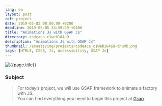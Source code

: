 ```yaml
---
lang: en
layout: post
ref: project
date: 2019-05-02 00:00:00 +0200
deadline: 2019-05-05 23:59:59 +0200
title: "Animations Js with GSAP Js"
directory: codeaca_c1web104p9
description: "Animations Js with GSAP Js"
thumbnail: /assets/img/projects/codeaca_c1web104p9-thumb.png
tags: [HTML5, CSS3, Js, Accessibility, GSAP Js]
---
```


![{{page.title}}]({{page.thumbnail}})

### Subject

>For today’s project, we will use GSAP framework to animate a factory with JS.  
You can find everything you need to begin this project at [Gsap](https://greensock.com/)  
